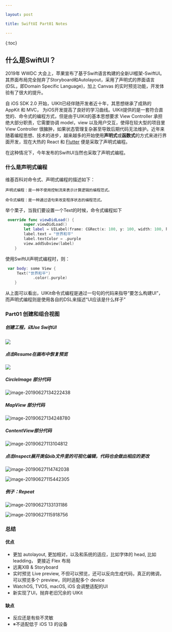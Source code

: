 ```yaml
---

layout: post

title: SwiftUI Part01 Notes

---
```


{:toc}


## 什么是SwiftUI？

2019年 WWDC 大会上，苹果宣布了基于Swift语言构建的全新UI框架-SwiftUI。其界面布局完全抛弃了Storyboard和Autolayout，采用了声明式的界面语言(DSL，即Domain Specific Language)，加上 Canvas 的实时预览功能，开发体验有了很大的提升。

自 iOS SDK 2.0 开始，UIKIt已经伴随开发者近十年，其思想继承了成熟的 AppKit 和 MVC， 为iOS开发提高了良好的学习曲线。UIKit提供的是一套符合直觉的、命令式的编程方式，但是由于UIKit的基本思想要求 View Controller 承担绝大部分职责，它需要协调 model，view 以及用户交互，使得在较大型的项目里 View Controller 很臃肿，如果状态管理复杂甚至导致后期代码无法维护。近年来随着编程思想、技术的进步，越来越多的开始使用**声明式**或**函数式**的方式来进行界面开发，现在大热的 React 和 [Flutter](https://link.juejin.im/?target=https%3A%2F%2Fflutterchina.club) 便是采取了声明式编程。

在这种情况下，今年发布的SwiftUI当然也采取了声明式编程。

### 什么是声明式编程

维基百科对命令式、声明式编程的描述如下：

```
声明式编程：是一种不使用控制流来表示计算逻辑的编程范式。

命令式编程：是一种通过语句来改变程序状态的编程范式。
```

举个栗子，当我们要设置一个Text的时候，命令式编程如下

```swift
 override func viewDidLoad() {
        super.viewDidLoad()
        let label = UILabel(frame: CGRect(x: 100, y: 100, width: 100, height: 100))
        label.text = "世界和平"
        label.textColor = .purple
        view.addSubview(label)
    }
```

使用SwiftUI声明式编程时，则：

```swift
 var body: some View {
     Text("世界和平")
    		.color(.purple) 
    }
```

从上面可以看出，UIKit命令式编程是通过一句句的代码来指导“要怎么构建UI”，而声明式编程则是使用各自的DSL来描述“UI应该是什么样子”

### Part01 创建和组合视图

##### 创建工程，☑️Use SwiftUI

![](https://ww3.sinaimg.cn/large/006tNc79ly1g4fnclg992j30tg0xcwg7.jpg)

##### 点击Resume在画布中恢复预览

![](https://ww4.sinaimg.cn/large/006tNc79ly1g4fncrgrxvj30tg0xc3zm.jpg)

##### CircleImage 部分代码

![image-20190627134222438](https://ww3.sinaimg.cn/large/006tNc79ly1g4fnudjhh2j318h0h947p.jpg)

##### MapView 部分代码

![image-20190627134248780](https://ww4.sinaimg.cn/large/006tNc79ly1g4fnutyd8xj317x0npqge.jpg)

##### ContentView部分代码

![image-20190627113104812](https://ww3.sinaimg.cn/large/006tNc79ly1g4fnctr0juj314e0oswl3.jpg)

##### 点击Inspect展开类似xib文件里的可视化编辑，代码也会做出相应的更改

![image-20190627114742038](https://ww4.sinaimg.cn/large/006tNc79ly1g4fncv62u6j30di0ky79z.jpg)

![image-20190627115442305](https://ww4.sinaimg.cn/large/006tNc79ly1g4fncy098pj307o0893zs.jpg)

##### 例子：Repeat

![image-20190627133131186](https://ww1.sinaimg.cn/large/006tNc79ly1g4fnj339wwj30bu09cwhr.jpg)

![image-20190627115918756](https://ww3.sinaimg.cn/large/006tNc79ly1g4fndeg6ooj310p07gjw0.jpg)

### 总结

#### 优点

- 更加 autolayout, 更加相对，以及和系统的适应，比如字体的 head, 比如 leadding， 更接近 Flex 布局
- 远离XIB & Storyboard
- 实时预览 Live preview, 不但可以预览，还可以反向生成代码，真正的微调，可以预览多个 preview，同时适配多个 device
- WatchOS, TVOS, macOS, iOS 会调整适配的UI
- 新实现了UI，抛弃老旧冗余的 UIKit

#### 缺点

- 反应还是有些不灵敏
- ※不适配低于 iOS 13 的设备

